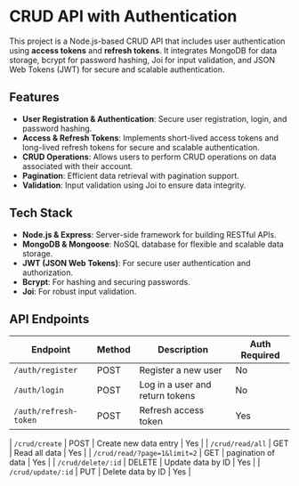 # CRUD API with Authentication

This project is a Node.js-based CRUD API that includes user authentication using **access tokens** and **refresh tokens**. It integrates MongoDB for data storage, bcrypt for password hashing, Joi for input validation, and JSON Web Tokens (JWT) for secure and scalable authentication.

## Features

- **User Registration & Authentication**: Secure user registration, login, and password hashing.
- **Access & Refresh Tokens**: Implements short-lived access tokens and long-lived refresh tokens for secure and scalable authentication.
- **CRUD Operations**: Allows users to perform CRUD operations on data associated with their account.
- **Pagination**: Efficient data retrieval with pagination support.
- **Validation**: Input validation using Joi to ensure data integrity.

## Tech Stack

- **Node.js & Express**: Server-side framework for building RESTful APIs.
- **MongoDB & Mongoose**: NoSQL database for flexible and scalable data storage.
- **JWT (JSON Web Tokens)**: For secure user authentication and authorization.
- **Bcrypt**: For hashing and securing passwords.
- **Joi**: For robust input validation.


## API Endpoints

| Endpoint            | Method | Description                       | Auth Required |
|---------------------|--------|-----------------------------------|---------------|
| `/auth/register`    | POST   | Register a new user               | No            |
| `/auth/login`       | POST   | Log in a user and return tokens   | No            |
| `/auth/refresh-token` | POST | Refresh access token              | Yes           |


| `/crud/create`      | POST   | Create new data entry             | Yes           |
| `/crud/read/all`    | GET    | Read all data                     | Yes           |
| `/crud/read/?page=1&limit=2` | GET  | pagination of data         | Yes           |
| `/crud/delete/:id`  | DELETE | Update data by ID                 | Yes           |
| `/crud/update/:id`  | PUT | Delete data by ID                    | Yes           |
